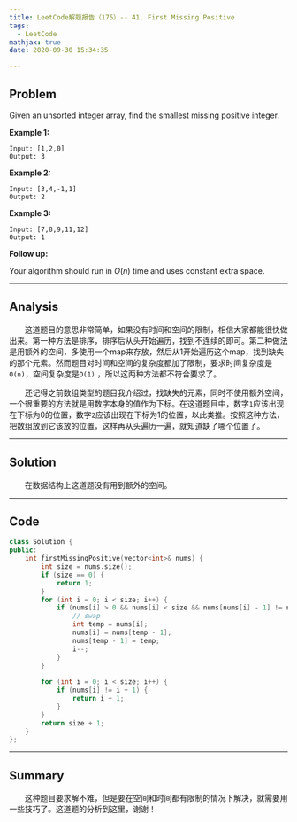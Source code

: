 ```yaml
---
title: LeetCode解题报告（175）-- 41. First Missing Positive
tags:
  - LeetCode
mathjax: true
date: 2020-09-30 15:34:35

---
```


## Problem

Given an unsorted integer array, find the smallest missing positive integer.

<!-- more -->

**Example 1:**

```
Input: [1,2,0]
Output: 3
```

**Example 2:**

```
Input: [3,4,-1,1]
Output: 2
```

**Example 3:**

```
Input: [7,8,9,11,12]
Output: 1
```

**Follow up:**

Your algorithm should run in *O*(*n*) time and uses constant extra space.

------

## Analysis

&emsp;&emsp;这道题目的意思非常简单，如果没有时间和空间的限制，相信大家都能很快做出来。第一种方法是排序，排序后从头开始遍历，找到不连续的即可。第二种做法是用额外的空间，多使用一个map来存放，然后从1开始遍历这个map，找到缺失的那个元素。然而题目对时间和空间的复杂度都加了限制，要求时间复杂度是`O(n)`，空间复杂度是`O(1)` ，所以这两种方法都不符合要求了。

&emsp;&emsp;还记得之前数组类型的题目我介绍过，找缺失的元素，同时不使用额外空间，一个很重要的方法就是用数字本身的值作为下标。在这道题目中，数字`1`应该出现在下标为0的位置，数字`2`应该出现在下标为1的位置，以此类推。按照这种方法，把数组放到它该放的位置，这样再从头遍历一遍，就知道缺了哪个位置了。

------

## Solution

&emsp;&emsp;在数据结构上这道题没有用到额外的空间。

------

## Code

```c++
class Solution {
public:
    int firstMissingPositive(vector<int>& nums) {
        int size = nums.size();
        if (size == 0) {
            return 1;
        }
        for (int i = 0; i < size; i++) {
            if (nums[i] > 0 && nums[i] < size && nums[nums[i] - 1] != nums[i]) {
                // swap
                int temp = nums[i];
                nums[i] = nums[temp - 1];
                nums[temp - 1] = temp;
                i--;
            }
        }
        
        for (int i = 0; i < size; i++) {
            if (nums[i] != i + 1) {
                return i + 1;
            }
        }
        return size + 1;
    }
};
```

------

## Summary

&emsp;&emsp;这种题目要求解不难，但是要在空间和时间都有限制的情况下解决，就需要用一些技巧了。这道题的分析到这里，谢谢！
